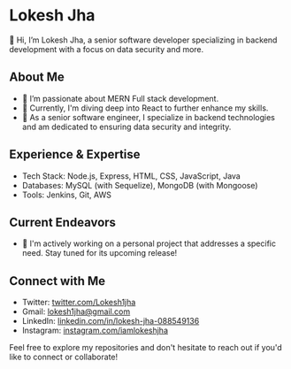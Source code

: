 # Lokesh Jha

👋 Hi, I’m Lokesh Jha, a senior software developer specializing in backend development with a focus on data security and more.

## About Me

- 👀 I’m passionate about MERN Full stack development.
- 🌱 Currently, I'm diving deep into React to further enhance my skills.
- 💼 As a senior software engineer, I specialize in backend technologies and am dedicated to ensuring data security and integrity.

## Experience & Expertise

- Tech Stack: Node.js, Express, HTML, CSS, JavaScript, Java
- Databases: MySQL (with Sequelize), MongoDB (with Mongoose)
- Tools: Jenkins, Git, AWS

## Current Endeavors

- 🔨 I'm actively working on a personal project that addresses a specific need. Stay tuned for its upcoming release!

## Connect with Me

- Twitter: [twitter.com/Lokesh1jha](https://twitter.com/Lokesh1jha)
- Gmail: lokesh1jha@gmail.com
- LinkedIn: [linkedin.com/in/lokesh-jha-088549136](https://www.linkedin.com/in/lokesh-jha-088549136/)
- Instagram: [instagram.com/iamlokeshjha](https://www.instagram.com/iamlokeshjha/)

Feel free to explore my repositories and don't hesitate to reach out if you'd like to connect or collaborate!

<!-- Add any additional sections or information as needed -->
